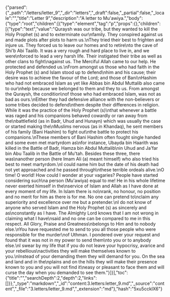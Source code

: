 {"parsed":{"_path":"/letters/letter_9","_dir":"letters","_draft":false,"_partial":false,"_locale":"","title":"Letter 9","description":"A letter to Mu'awiya.","body":{"type":"root","children":[{"type":"element","tag":"p","props":{},"children":[{"type":"text","value":"Quraysh was our tribe, but they wanted to kill the Holy Prophet (s) and to exterminate our\nfamily. They conspired against us and made plots after plots to harm us.\nThey tried their best to frighten and injure us. They forced us to leave our homes and to retire\nto the cave of Shi'b Abi Taalib. It was a very rough and hard place to live in, and we were\nforced to lead a very harsh life. Their instigated their tribe as well as other clans to fight\nagainst us. The Merciful Allah came to our help. He protected and defended us.\nFrom amongst us those who had faith in the Holy Prophet (s) and Islam stood up to defend\nhim and his cause; their desire was to achieve the favour of the Lord; and those of Bani\nHashim who had not embraced Islam as yet like Abbas bin Abdul Muttalib also came to our\nhelp because we belonged to them and they to us. From amongst the Quraysh, the condition\nof those who had embraced Islam, was not as bad as ours.\nEither they had defensive alliance with the non-believers or some tribes decided to defend\nthem despite their differences in religion. While it was the practice of the Holy Prophet (s)\nthat whenever a battle was raged and his companions behaved cowardly or ran away from the\nbattlefield (as in Badr, Uhud and Hunayn) which was usually the case or started making the\nMuslims nervous (as in Khandaq), he sent members of his family (Bani Hashim) to fight out\nthe battle to protect his companions.\nThese members of Bani Hashim often fought single handed and some even met martyrdom as\nfor instance, Ubayda bin Haarith was killed in the Battle of Badr, Hamza bin Abdul Muttalib\nin Uhud and Ja'far bin Abu Taalib in the Battle of Mu'tah. Besides these three, there was\nanother person (here Imam Ali (a) meant himself) who also tried his best to meet martyrdom.\nI could name him but the date of his death had not yet approached and he passed through\nthese terrible ordeals alive.\nO time! O world! How could I wonder at your vagaries? People have started considering such\na person (Mu'awiya) equal to me! He in his whole lifetime never exerted himself in the\nservice of Islam and Allah as I have done at every moment of my life. In Islam there is no\nrank, no honour, no position and no merit for him as there is for me. No one can pretend to\nclaim any superiority and excellence over me but a pretender.\nI do not know of anyone who served Islam and the Holy Prophet (s) as sincerely and as\nconstantly as I have. The Almighty Lord knows that I am not wrong in claiming what I have\nsaid and no one can be compared to me in this respect. All Glory, Praise and Greatness\nbelongs to Him and to nobody else.\nYou have requested me to send to you all those people who were responsible for the murder\nof Uthman. I pondered over your request and found that it was not in my power to send them\nto you or to anybody else.\nI swear by my life that if you do not leave your hypocrisy, avarice and your rebellious\nactivities they will make themselves known to you.\nInstead of your demanding them they will demand for you. On the sea and land and in the\nplains and on the hills they will make their presence known to you and you will not find it\neasy or pleasant to face them and will curse the day when you demanded to see them."}]}],"toc":{"title":"","searchDepth":2,"depth":2,"links":[]}},"_type":"markdown","_id":"content:3.letters:letter_9.md","_source":"content","_file":"3.letters/letter_9.md","_extension":"md"},"hash":"5xu5cckIX6"}